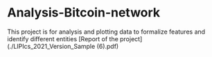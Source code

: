 # Analysis-Bitcoin-network
This project is for analysis and plotting data to formalize features and identify different entities
[Report of the project](./LIPIcs_2021_Version_Sample (6).pdf)

